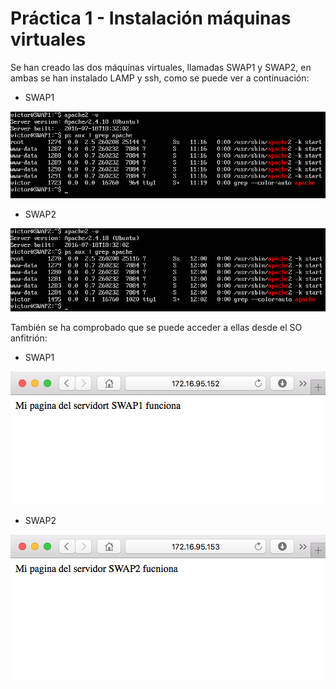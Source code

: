 # Práctica 1 - Instalación máquinas virtuales

Se han creado las dos máquinas virtuales, llamadas SWAP1 y SWAP2, en ambas se han instalado LAMP y ssh, como se puede ver a continuación:

* SWAP1

![Instalado en SWAP1](SWAP1instalado.png)

* SWAP2

![Instalado en SWAP2](SWAP2instalado.png)


También se ha comprobado que se puede acceder a ellas desde el SO anfitrión:

* SWAP1

![Acceso web SWAP1](SWAP1web.png)

* SWAP2

![Acceso web SWAP2](SWAP2web.png)
